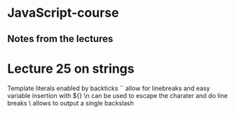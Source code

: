 # JavaScript-course

## Notes from the lectures

# Lecture 25 on strings

Template literals enabled by backticks `` allow for linebreaks and easy variable insertion with ${}
\n can be used to escape the charater and do line breaks
\\ allows to output a single backslash